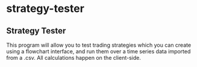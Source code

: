 # strategy-tester

## Strategy Tester

This program will allow you to test trading strategies which you can create using a flowchart interface, and run them over a time series data imported from a .csv. All calculations happen on the client-side.
